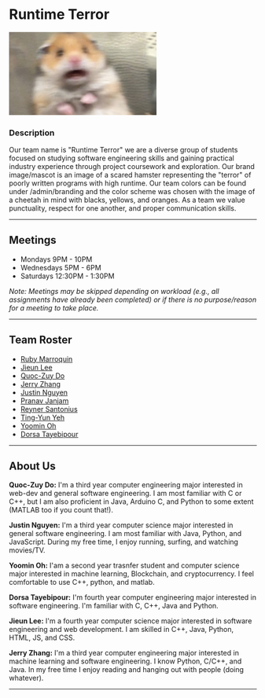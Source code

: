 # Runtime Terror
<img src="branding/mascot.png" alt="mascot" width="300"/>

### Description
Our team name is "Runtime Terror" we are a diverse group of students focused on studying software engineering skills and gaining practical industry experience through project coursework and exploration. Our brand image/mascot is an image of a scared hamster representing the "terror" of poorly written programs with high runtime. Our team colors can be found under /admin/branding and the color scheme was chosen with the image of a cheetah in mind with blacks, yellows, and oranges. As a team we value punctuality, respect for one another, and proper communication skills.

---

## Meetings
- Mondays 9PM - 10PM 
- Wednesdays 5PM - 6PM 
- Saturdays 12:30PM - 1:30PM 

<em>Note: Meetings may be skipped depending on workload (e.g., all assignments have already been completed) or if there is no purpose/reason for a meeting to take place. </em>

---


## Team Roster
- [Ruby Marroquin](https://github.com/rubycmarroquin)
- [Jieun Lee](https://github.com/JinnnyWinnny)
- [Quoc-Zuy Do](https://github.com/QuocVDo)
- [Jerry Zhang](https://github.com/jerryczhang)
- [Justin Nguyen](https://github.com/justnguyen1)
- [Pranav Janjam](https://github.com/pranavjanjam)
- [Reyner Santonius](https://github.com/latteslurp)
- [Ting-Yun Yeh](https://github.com/Lilith-Schreiber)
- [Yoomin Oh](https://github.com/Yoomin99)
- [Dorsa Tayebipour](https://github.com/Dorsa-lucky)

---

## About Us

**Quoc-Zuy Do:** I'm a third year computer engineering major interested in web-dev and general software engineering. I am most familiar with C or C++, but I am also proficient in Java, Arduino C, and Python to some extent (MATLAB too if you count that!).

**Justin Nguyen:** I'm a third year computer science major interested in general software engineering. I am most familiar with Java, Python, and JavaScript. During my free time, I enjoy running, surfing, and watching movies/TV.

**Yoomin Oh:** I'am a second year trasnfer student and computer science major interested in machine learning, Blockchain, and cryptocurrency. I feel comfortable to use C++, python, and matlab. 

**Dorsa Tayebipour:** I'm fourth year computer engineering major interested in software engineering. I'm familiar with C, C++, Java and Python. 

**Jieun Lee:** I'm a fourth year computer science major interested in software engineering and web development. I am skilled in C++, Java, Python, HTML, JS, and CSS. 

**Jerry Zhang:** I'm a third year computer engineering major interested in machine learning and software engineering. I know Python, C/C++, and Java. In my free time I enjoy reading and hanging out with people (doing whatever).

---
